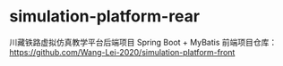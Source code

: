 # simulation-platform-rear
川藏铁路虚拟仿真教学平台后端项目
Spring Boot + MyBatis
前端项目仓库：https://github.com/Wang-Lei-2020/simulation-platform-front

